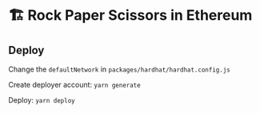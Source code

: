# 🏗 Rock Paper Scissors in Ethereum

## Deploy

Change the `defaultNetwork` in `packages/hardhat/hardhat.config.js`

Create deployer account: `yarn generate`

Deploy: `yarn deploy`
